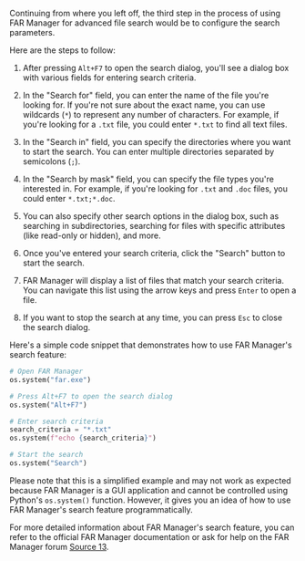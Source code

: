 Continuing from where you left off, the third step in the process of using FAR Manager for advanced file search would be to configure the search parameters.

Here are the steps to follow:

1. After pressing `Alt+F7` to open the search dialog, you'll see a dialog box with various fields for entering search criteria.

2. In the "Search for" field, you can enter the name of the file you're looking for. If you're not sure about the exact name, you can use wildcards (`*`) to represent any number of characters. For example, if you're looking for a `.txt` file, you could enter `*.txt` to find all text files.

3. In the "Search in" field, you can specify the directories where you want to start the search. You can enter multiple directories separated by semicolons (`;`).

4. In the "Search by mask" field, you can specify the file types you're interested in. For example, if you're looking for `.txt` and `.doc` files, you could enter `*.txt;*.doc`.

5. You can also specify other search options in the dialog box, such as searching in subdirectories, searching for files with specific attributes (like read-only or hidden), and more.

6. Once you've entered your search criteria, click the "Search" button to start the search.

7. FAR Manager will display a list of files that match your search criteria. You can navigate this list using the arrow keys and press `Enter` to open a file.

8. If you want to stop the search at any time, you can press `Esc` to close the search dialog.

Here's a simple code snippet that demonstrates how to use FAR Manager's search feature:

```python
# Open FAR Manager
os.system("far.exe")

# Press Alt+F7 to open the search dialog
os.system("Alt+F7")

# Enter search criteria
search_criteria = "*.txt"
os.system(f"echo {search_criteria}")

# Start the search
os.system("Search")
```

Please note that this is a simplified example and may not work as expected because FAR Manager is a GUI application and cannot be controlled using Python's `os.system()` function. However, it gives you an idea of how to use FAR Manager's search feature programmatically.

For more detailed information about FAR Manager's search feature, you can refer to the official FAR Manager documentation or ask for help on the FAR Manager forum [Source 13](https://documentation.help/Far-Manager/index.html).

